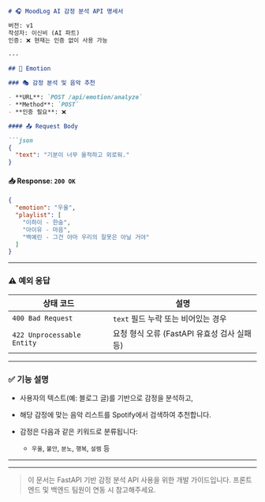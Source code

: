 ````markdown
# 🎧 MoodLog AI 감정 분석 API 명세서

버전: v1  
작성자: 이신비 (AI 파트)  
인증: ❌ 현재는 인증 없이 사용 가능

---

## 📂 Emotion

### 🎭 감정 분석 및 음악 추천

- **URL**: `POST /api/emotion/analyze`
- **Method**: `POST`
- **인증 필요**: ❌

#### 📤 Request Body

```json
{
  "text": "기분이 너무 울적하고 외로워."
}
````

#### 📥 Response: `200 OK`

```json
{
  "emotion": "우울",
  "playlist": [
    "이하이 - 한숨",
    "아이유 - 마음",
    "백예린 - 그건 아마 우리의 잘못은 아닐 거야"
  ]
}
```

---

### ⚠️ 예외 응답

| 상태 코드                      | 설명                             |
| -------------------------- | ------------------------------ |
| `400 Bad Request`          | `text` 필드 누락 또는 비어있는 경우        |
| `422 Unprocessable Entity` | 요청 형식 오류 (FastAPI 유효성 검사 실패 등) |

---

### ✅ 기능 설명

* 사용자의 텍스트(예: 블로그 글)를 기반으로 감정을 분석하고,
* 해당 감정에 맞는 음악 리스트를 Spotify에서 검색하여 추천합니다.
* 감정은 다음과 같은 키워드로 분류됩니다:

  * `우울`, `불안`, `분노`, `행복`, `설렘` 등

---

---

> 이 문서는 FastAPI 기반 감정 분석 API 사용을 위한 개발 가이드입니다.
> 프론트엔드 및 백엔드 팀원이 연동 시 참고해주세요.

```

